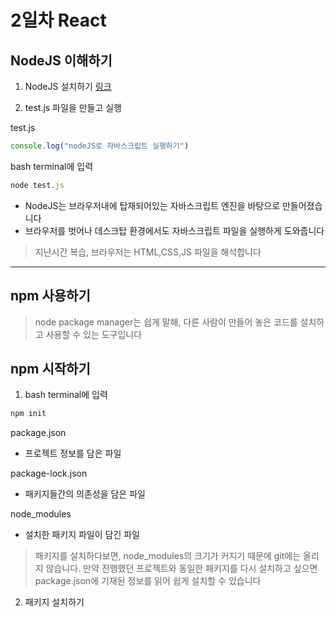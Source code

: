 # 2일차 React

## NodeJS 이해하기

1. NodeJS 설치하기 [링크](https://nodejs.org/ko/)

2. test.js 파일을 만들고 실행

test.js

```js
console.log("nodeJS로 자바스크립트 실행하기")
```

bash terminal에 입력

```js
node test.js
```

- NodeJS는 브라우저내에 탑재되어있는 자바스크립트 엔진을 바탕으로 만들어졌습니다
- 브라우저를 벗어나 데스크탑 환경에서도 자바스크립트 파일을 실행하게 도와줍니다

> 지난시간 복습, 브라우저는 HTML,CSS,JS 파일을 해석합니다

---

## npm 사용하기

> node package manager는 쉽게 말해, 다른 사람이 만들어 놓은 코드를 설치하고 사용할 수 있는 도구입니다

## npm 시작하기

1.  bash terminal에 입력

```js
npm init
```

package.json

- 프로젝트 정보를 담은 파일

package-lock.json

- 패키지들간의 의존성을 담은 파일

node_modules

- 설치한 패키지 파일이 담긴 파일

> 패키지를 설치하다보면, node_modules의 크기가 커지기 때문에 git에는 올리지 않습니다. 만약 진행했던 프로젝트와 동일한 패키지를 다시 설치하고 싶으면 package.json에 기재된 정보를 읽어 쉽게 설치할 수 있습니다

2. 패키지 설치하기

```

```
